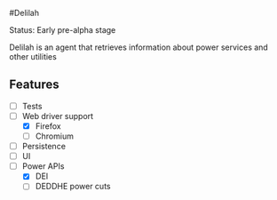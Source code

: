 #Delilah

Status: Early pre-alpha stage

Delilah is an agent that retrieves information about power services and other utilities

## Features

* [ ] Tests
* [ ] Web driver support
  * [X] Firefox
  * [ ] Chromium
* [ ] Persistence
* [ ] UI
* [ ] Power APIs
  * [X] DEI
  * [ ] DEDDHE power cuts
